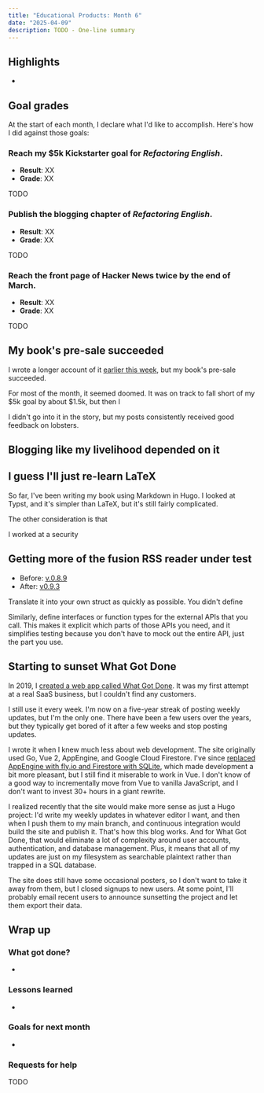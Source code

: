```yaml
---
title: "Educational Products: Month 6"
date: "2025-04-09"
description: TODO - One-line summary
---
```


## Highlights

-

## Goal grades

At the start of each month, I declare what I'd like to accomplish. Here's how I did against those goals:

### Reach my $5k Kickstarter goal for _Refactoring English_.

- **Result**: XX
- **Grade**: XX

TODO

### Publish the blogging chapter of _Refactoring English_.

- **Result**: XX
- **Grade**: XX

TODO

### Reach the front page of Hacker News twice by the end of March.

- **Result**: XX
- **Grade**: XX

TODO

## My book's pre-sale succeeded

I wrote a longer account of it [earlier this week](/book-pre-sale-just-barely-succeeded/), but my book's pre-sale succeeded.

For most of the month, it seemed doomed. It was on track to fall short of my $5k goal by about $1.5k, but then I

I didn't go into it in the story, but my posts consistently received good feedback on lobsters.

## Blogging like my livelihood depended on it

## I guess I'll just re-learn LaTeX

So far, I've been writing my book using Markdown in Hugo. I looked at Typst, and it's simpler than LaTeX, but it's still fairly complicated.

The other consideration is that

I worked at a security

## Getting more of the fusion RSS reader under test

- Before: [v.0.8.9](https://github.com/0x2E/fusion/tree/v0.8.9/service/pull)
- After: [v0.9.3](https://github.com/0x2E/fusion/tree/v0.9.3/service/pull)

Translate it into your own struct as quickly as possible. You didn't define

Similarly, define interfaces or function types for the external APIs that you call. This makes it explicit which parts of those APIs you need, and it simplifies testing because you don't have to mock out the entire API, just the part you use.

## Starting to sunset What Got Done

In 2019, I [created a web app called What Got Done](/status-updates-to-nobody/). It was my first attempt at a real SaaS business, but I couldn't find any customers.

I still use it every week. I'm now on a five-year streak of posting weekly updates, but I'm the only one. There have been a few users over the years, but they typically get bored of it after a few weeks and stop posting updates.

I wrote it when I knew much less about web development. The site originally used Go, Vue 2, AppEngine, and Google Cloud Firestore. I've since [replaced AppEngine with fly.io and Firestore with SQLite](https://github.com/mtlynch/whatgotdone/pull/639), which made development a bit more pleasant, but I still find it miserable to work in Vue. I don't know of a good way to incrementally move from Vue to vanilla JavaScript, and I don't want to invest 30+ hours in a giant rewrite.

I realized recently that the site would make more sense as just a Hugo project: I'd write my weekly updates in whatever editor I want, and then when I push them to my main branch, and continuous integration would build the site and publish it. That's how this blog works. And for What Got Done, that would eliminate a lot of complexity around user accounts, authentication, and database management. Plus, it means that all of my updates are just on my filesystem as searchable plaintext rather than trapped in a SQL database.

The site does still have some occasional posters, so I don't want to take it away from them, but I closed signups to new users. At some point, I'll probably email recent users to announce sunsetting the project and let them export their data.

## Wrap up

### What got done?

-

### Lessons learned

-

### Goals for next month

-

### Requests for help

TODO
